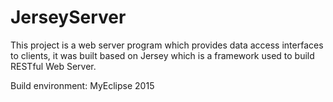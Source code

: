 # JerseyServer
This project is a web server program which provides data access interfaces to clients, it was built  based on Jersey which is a
framework used to build RESTful Web Server.

Build environment: MyEclipse 2015

